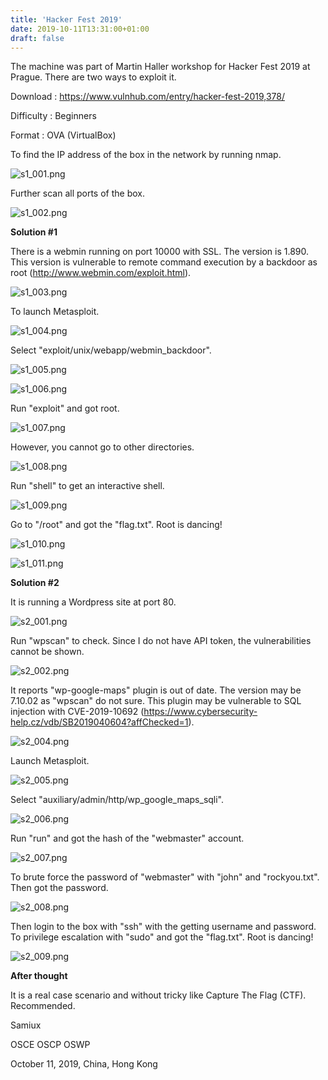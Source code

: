 ```yaml
---
title: 'Hacker Fest 2019'
date: 2019-10-11T13:31:00+01:00
draft: false
---
```


  
  
  
  
The machine was part of Martin Haller workshop for Hacker Fest 2019 at Prague. There are two ways to exploit it.  
  
  
  
Download : https://www.vulnhub.com/entry/hacker-fest-2019,378/  
  
Difficulty : Beginners  
  
Format : OVA (VirtualBox)  
  
  
  
To find the IP address of the box in the network by running nmap.  
  
  
  
![s1_001.png](https://github.com/samiux/images/raw/master/HF2019/solution_1/s1_001.png)  
  
  
  
Further scan all ports of the box.  
  
  
  
![s1_002.png](https://github.com/samiux/images/raw/master/HF2019/solution_1/s1_002.png)  
  
  
  
**Solution #1**  
  
  
  
There is a webmin running on port 10000 with SSL. The version is 1.890. This version is vulnerable to remote command execution by a backdoor as root (http://www.webmin.com/exploit.html).  
  
  
  
![s1_003.png](https://github.com/samiux/images/raw/master/HF2019/solution_1/s1_003.png)  
  
  
  
To launch Metasploit.  
  
  
  
![s1_004.png](https://github.com/samiux/images/raw/master/HF2019/solution_1/s1_004.png)  
  
  
  
Select "exploit/unix/webapp/webmin\_backdoor".  
  
  
  
![s1_005.png](https://github.com/samiux/images/raw/master/HF2019/solution_1/s1_005.png)  
  
  
  
![s1_006.png](https://github.com/samiux/images/raw/master/HF2019/solution_1/s1_006.png)  
  
  
  
Run "exploit" and got root.  
  
  
  
![s1_007.png](https://github.com/samiux/images/raw/master/HF2019/solution_1/s1_007.png)  
  
  
  
However, you cannot go to other directories.  
  
  
  
![s1_008.png](https://github.com/samiux/images/raw/master/HF2019/solution_1/s1_008.png)  
  
  
  
Run "shell" to get an interactive shell.  
  
  
  
![s1_009.png](https://github.com/samiux/images/raw/master/HF2019/solution_1/s1_009.png)  
  
  
  
Go to "/root" and got the "flag.txt". Root is dancing!  
  
  
  
![s1_010.png](https://github.com/samiux/images/raw/master/HF2019/solution_1/s1_010.png)  
  
  
  
![s1_011.png](https://github.com/samiux/images/raw/master/HF2019/solution_1/s1_011.png)  
  
  
  
**Solution #2**  
  
  
  
It is running a Wordpress site at port 80.  
  
  
  
![s2_001.png](https://github.com/samiux/images/raw/master/HF2019/solution_2/s2_001.png)  
  
  
  
Run "wpscan" to check. Since I do not have API token, the vulnerabilities cannot be shown.  
  
  
  
![s2_002.png](https://github.com/samiux/images/raw/master/HF2019/solution_2/s2_002.png)  
  
  
  
It reports "wp-google-maps" plugin is out of date. The version may be 7.10.02 as "wpscan" do not sure. This plugin may be vulnerable to SQL injection with CVE-2019-10692 (https://www.cybersecurity-help.cz/vdb/SB2019040604?affChecked=1).  
  
  
  
![s2_004.png](https://github.com/samiux/images/raw/master/HF2019/solution_2/s2_004.png)  
  
  
  
Launch Metasploit.  
  
  
  
![s2_005.png](https://github.com/samiux/images/raw/master/HF2019/solution_2/s2_005.png)  
  
  
  
Select "auxiliary/admin/http/wp\_google\_maps\_sqli".  
  
  
  
![s2_006.png](https://github.com/samiux/images/raw/master/HF2019/solution_2/s2_006.png)  
  
  
  
Run "run" and got the hash of the "webmaster" account.  
  
  
  
![s2_007.png](https://github.com/samiux/images/raw/master/HF2019/solution_2/s2_007.png)  
  
  
  
To brute force the password of "webmaster" with "john" and "rockyou.txt". Then got the password.  
  
  
  
![s2_008.png](https://github.com/samiux/images/raw/master/HF2019/solution_2/s2_008.png)  
  
  
  
Then login to the box with "ssh" with the getting username and password. To privilege escalation with "sudo" and got the "flag.txt". Root is dancing!  
  
  
  
![s2_009.png](https://github.com/samiux/images/raw/master/HF2019/solution_2/s2_009.png)  
  
  
  
**After thought**  
  
  
  
It is a real case scenario and without tricky like Capture The Flag (CTF). Recommended.  
  
  
  
Samiux  
  
OSCE OSCP OSWP  
  
October 11, 2019, China, Hong Kong